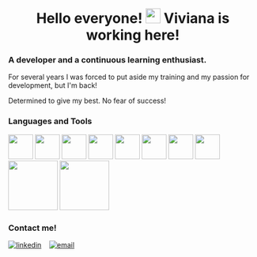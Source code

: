 <h1 align="center"> Hello everyone! <img src="https://raw.githubusercontent.com/iampavangandhi/iampavangandhi/master/gifs/Hi.gif" width="30px">                    Viviana is working here!</h1>

<h3> A developer and a continuous learning enthusiast. </h3>

<p>For several years I was forced to put aside my training and my passion for development, but I'm back!</p>
<p>Determined to give my best. No fear of success!</p>
  <h3> Languages and Tools </h3>
  <p float="left">
   <img src="https://media3.giphy.com/media/ln7z2eWriiQAllfVcn/200w.webp" width="50">
   <img src="https://i.giphy.com/media/eNAsjO55tPbgaor7ma/200w.webp" width="50">
   <img src="https://i.giphy.com/media/IdyAQJVN2kVPNUrojM/200.webp" width="50">
   <img src="https://media3.giphy.com/media/kdFc8fubgS31b8DsVu/giphy.webp" width="50">
   <img src="https://media.giphy.com/media/XAxylRMCdpbEWUAvr8/giphy.gif" width="50">
   <img src="https://media.giphy.com/media/fsEaZldNC8A1PJ3mwp/giphy.gif" width="50">
   <img src="https://media.giphy.com/media/Sr8xDpMwVKOHUWDVRD/giphy.gif" width="50">
   <img src="https://i.giphy.com/media/LMt9638dO8dftAjtco/200.webp"   width="50">
   <img src="https://media.giphy.com/media/kH1DBkPNyZPOk0BxrM/giphy.gif" width="100">
    <img src="https://media.giphy.com/media/N6dwtkebB4MtW7Xhqu/giphy.gif"   width="100">
  <p>


<h3> Contact me! </h3>
        <p float="left">
  
  [![linkedin](https://user-images.githubusercontent.com/25087769/87172072-530a5080-c2dc-11ea-8e2c-8ee4dbf3394b.png)](https://www.linkedin.com/in/viviana-galvagno-611036117/) &nbsp;&nbsp;
  [![email](https://user-images.githubusercontent.com/25087769/87174308-a4680f00-c2df-11ea-90b0-5fa1fa76d2f1.png)](mailto:vivigalvagno@gmail.com)
        </p>
<!--
**Likinet/Likinet** is a ✨ _special_ ✨ repository because its `README.md` (this file) appears on your GitHub profile.

Here are some ideas to get you started:

- 🔭 I’m currently working on ...
- 🌱 I’m currently learning ...
- 👯 I’m looking to collaborate on ...
- 🤔 I’m looking for help with ...
- 💬 Ask me about ...
- 📫 How to reach me: ...
- 😄 Pronouns: ...
- ⚡ Fun fact: ...
-->
